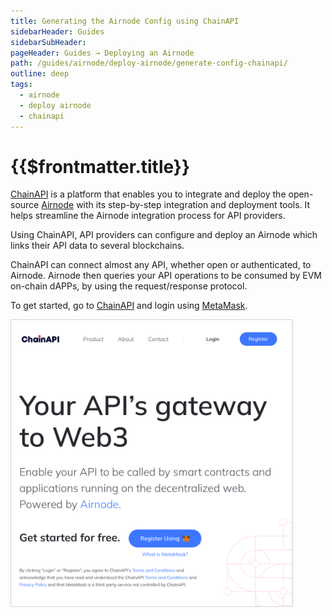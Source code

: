```yaml
---
title: Generating the Airnode Config using ChainAPI
sidebarHeader: Guides
sidebarSubHeader:
pageHeader: Guides → Deploying an Airnode
path: /guides/airnode/deploy-airnode/generate-config-chainapi/
outline: deep
tags:
  - airnode
  - deploy airnode
  - chainapi
---
```


<PageHeader/>

# {{$frontmatter.title}}

[ChainAPI<ExternalLinkImage/>](https://chainapi.com/) is a platform that enables
you to integrate and deploy the open-source
[Airnode](/reference/airnode/latest/understand/) with its step-by-step
integration and deployment tools. It helps streamline the Airnode integration
process for API providers.

Using ChainAPI, API providers can configure and deploy an Airnode which links
their API data to several blockchains.

ChainAPI can connect almost any API, whether open or authenticated, to Airnode.
Airnode then queries your API operations to be consumed by EVM on-chain dAPPs,
by using the request/response protocol.

To get started, go to [ChainAPI<ExternalLinkImage/>](https://chainapi.com/) and
login using [MetaMask<ExternalLinkImage/>](https://metamask.io/).

<img src="./src/chainapi.png" width="450" style="border:solid lightgrey 1px;">
